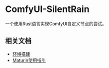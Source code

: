 # ComfyUI-SilentRain

一个使用Rust语言实现ComfyUI自定义节点的尝试。

## 相关文档

- [环境搭建](docs/环境搭建.md)
- [Maturin使用指引](docs/Maturin使用指引.md)
